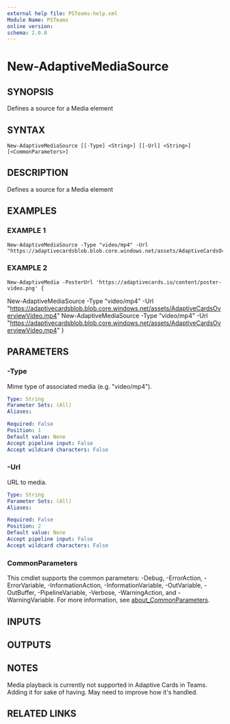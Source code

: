 ```yaml
---
external help file: PSTeams-help.xml
Module Name: PSTeams
online version:
schema: 2.0.0
---
```


# New-AdaptiveMediaSource

## SYNOPSIS
Defines a source for a Media element

## SYNTAX

```
New-AdaptiveMediaSource [[-Type] <String>] [[-Url] <String>] [<CommonParameters>]
```

## DESCRIPTION
Defines a source for a Media element

## EXAMPLES

### EXAMPLE 1
```
New-AdaptiveMediaSource -Type "video/mp4" -Url "https://adaptivecardsblob.blob.core.windows.net/assets/AdaptiveCardsOverviewVideo.mp4"
```

### EXAMPLE 2
```
New-AdaptiveMedia -PosterUrl 'https://adaptivecards.io/content/poster-video.png' {
```

New-AdaptiveMediaSource -Type "video/mp4" -Url "https://adaptivecardsblob.blob.core.windows.net/assets/AdaptiveCardsOverviewVideo.mp4"
    New-AdaptiveMediaSource -Type "video/mp4" -Url "https://adaptivecardsblob.blob.core.windows.net/assets/AdaptiveCardsOverviewVideo.mp4"
}

## PARAMETERS

### -Type
Mime type of associated media (e.g.
"video/mp4").

```yaml
Type: String
Parameter Sets: (All)
Aliases:

Required: False
Position: 1
Default value: None
Accept pipeline input: False
Accept wildcard characters: False
```

### -Url
URL to media.

```yaml
Type: String
Parameter Sets: (All)
Aliases:

Required: False
Position: 2
Default value: None
Accept pipeline input: False
Accept wildcard characters: False
```

### CommonParameters
This cmdlet supports the common parameters: -Debug, -ErrorAction, -ErrorVariable, -InformationAction, -InformationVariable, -OutVariable, -OutBuffer, -PipelineVariable, -Verbose, -WarningAction, and -WarningVariable. For more information, see [about_CommonParameters](http://go.microsoft.com/fwlink/?LinkID=113216).

## INPUTS

## OUTPUTS

## NOTES
Media playback is currently not supported in Adaptive Cards in Teams.
Adding it for sake of having.
May need to improve how it's handled.

## RELATED LINKS
